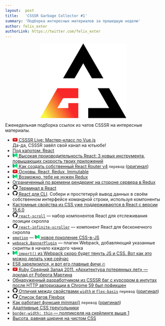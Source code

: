 ```yaml
---
layout:  post
title:   'CSSSR Garbage Collector #1'
summary: 'Подборка интересных материалов за прошедшую неделю'
author: felix_exter
authorLink: https://twitter.com/felix_exter
---
```


[github]: /images/icons/github.png
[medium]: /images/icons/medium.png
[yt]: /images/icons/youtube.png

<p align="center"><img src="/images/cgc.svg" height="240" alt="CSSSR Garbage Collector" align="center"></p>

Еженедельная подборка ссылок из чатов CSSSR на интересные материалы.

- [![yt] CSSSR Live: Мастер-класс по Vue.js](https://www.youtube.com/watch?v=0QBv6mmwVYs)  
Да-да, CSSSR завёл свой канал на ютьюбе!
- [Под капотом: React](https://bogdan-lyashenko.github.io/Under-the-hood-ReactJS)
- [![medium] Высокая производительность React: 3 новых инструмента, повышающих скорость твоих приложений](https://medium.freecodecamp.org/make-react-fast-again-tools-and-techniques-for-speeding-up-your-react-app-7ad39d3c1b82)
- [![medium] Как создать собственный React Router v4](https://medium.com/high-technologies-center/f542c58a16e9) `перевод` ([оригинал](https://medium.freecodecamp.com/build-your-own-react-router-v4-a9815f7d5e42#.fpnl81u46))
- [![yt] Основы. React, Redux, Immutable](https://www.youtube.com/watch?v=PG0YuLY2Qic)
- [![medium] Возможно, тебе не нужен Redux](https://medium.com/@blairanderson/you-probably-dont-need-redux-1b404204a07f)
- [Ограниченный по времени рендеринг на стороне сервера в Redux](https://bumbu.github.io/time-bounded-redux-server-side-rendering/)
- [![github] Терминал в React](https://github.com/nitin42/terminal-in-react)
- [![github] React для CLI](https://github.com/vadimdemedes/ink). Собери и простетируй вывод данных в своём собственном интерфейсе командной строки, используя компоненты
- [Кастомные свойства из CSS уже поддерживаются в React с версии 15.6.0](https://twitter.com/malyw/status/884191703493742592)
- [![github] `react-scroll`](https://github.com/fisshy/react-scroll) — набор компонентов React для отслеживания позиции скролла
- [![github] `react-infinite-scroller`](https://github.com/CassetteRocks/react-infinite-scroller) — компонент React для бесконечного скролла
- [`emotion`](https://emotion.sh/) — [![medium] новое поколение CSS-в-JS](https://medium.com/@tkh44/emotion-ad1c45c6d28b)
- [`webpack.BannerPlugin`](https://webpack.github.io/docs/list-of-plugins.html#bannerplugin) — плагин Webpack, добавляющий указанные скрипты в начало каждого чанка
- [![medium] `import()` из Webpack скоро будет тянуть JS и CSS. Вот как это можно делать уже сейчас](https://medium.com/faceyspacey/webpacks-import-will-soon-fetch-js-css-here-s-how-you-do-it-today-4eb5b4929852)
- [ES8 зарелизился, и вот его главные фичи 🔥](https://hackernoon.com/es8-was-released-and-here-are-its-main-new-features-ee9c394adf66)
- [![yt] Ruby Средний Запад 2011. «Архитектура потерянных лет» — доклад от Роберта Мартина](https://youtube.com/watch?v=WpkDN78P884)
- [Обнаруженный разработчиком из CSSSR баг с курсором в инпутах после HTTP авторизации в Chrome 59 был пофикшен](https://bugs.chromium.org/p/chromium/issues/detail?id=739676)
- [![github] Отличия между свойствами `width` и `flex-basis`](https://gist.github.com/kuflash/5e8f1644cb544ccfa4a253dccec900a3) `перевод` ([оригинал](http://gedd.ski/post/the-difference-between-width-and-flex-basis/))
- [![github] Список багов Flexbox](https://github.com/philipwalton/flexbugs)
- [Как работает функция minmax()](http://css-live.ru/articles/kak-rabotaet-funkciya-minmax.html) `перевод` ([оригинал](https://bitsofco.de/how-the-minmax-function-works/))
- [Адаптивные CSS треугольники](http://jsfiddle.net/webtiki/x9cxz423/199/)
- [`border-width: thin` — полпикселя на скейлинге выше 1](https://twitter.com/cyberap/status/883690308776710145)
- [Высота, равная ширине на чистом CSS](http://www.mademyday.de/css-height-equals-width-with-pure-css.html)
